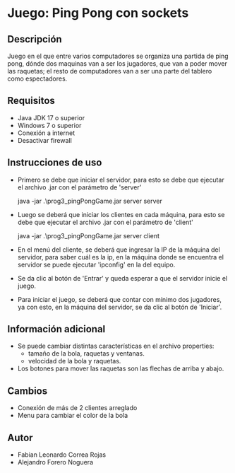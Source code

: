 # Juego: Ping Pong con sockets
## Descripción
 Juego en el que entre varios computadores se organiza una partida de ping pong, dónde dos maquinas van a ser los jugadores, que van a poder mover las raquetas; el resto de computadores van a ser una parte del tablero como espectadores.
 
## Requisitos
 - Java JDK 17 o superior 
 - Windows 7 o superior
 - Conexión a internet
 - Desactivar firewall
 
## Instrucciones de uso
- Primero se debe que iniciar el servidor,  para esto se debe que ejecutar el archivo .jar con el parámetro de 'server'

	java -jar .\prog3_pingPongGame.jar server server

- Luego se deberá que iniciar los clientes en cada máquina, para esto se debe que ejecutar el archivo .jar con el parámetro de 'client'

	java -jar .\prog3_pingPongGame.jar server client
     
 - En el menú del cliente, se deberá que ingresar la IP de la máquina del servidor, para saber cuál es la ip, en la máquina donde se encuentra el servidor se puede ejecutar 'ipconfig' en la del equipo.
 - Se da clic al botón de 'Entrar' y queda esperar a que el servidor inicie el juego.
 - Para iniciar el juego, se deberá que contar con mínimo dos jugadores, ya con esto, en la máquina del servidor, se da clic al botón de 'Iniciar'.
 
## Información adicional
- Se puede cambiar distintas características en el archivo properties:
    - tamaño de la bola, raquetas y ventanas.
    - velocidad de la bola y raquetas.
- Los botones para mover las raquetas son las flechas de arriba y abajo.

## Cambios
- Conexión de más de 2 clientes arreglado
- Menu para cambiar el color de la bola

## Autor
- Fabian Leonardo Correa Rojas
- Alejandro Forero Noguera
